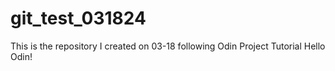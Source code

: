 # git_test_031824
This is the repository I created on 03-18 following Odin Project Tutorial
Hello Odin! 